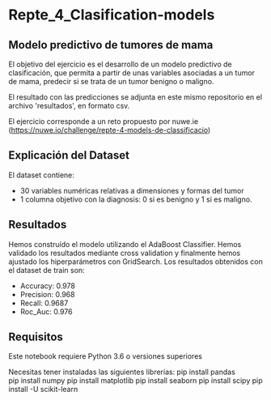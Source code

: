 # Repte_4_Clasification-models

## Modelo predictivo de tumores de mama

El objetivo del ejercicio es el desarrollo de un modelo predictivo de clasificación, que permita a partir de unas variables asociadas a un tumor de mama, predecir si se trata de un tumor benigno o maligno.

El resultado con las predicciones se adjunta en este mismo repositorio en el archivo 'resultados', en formato csv.

El ejercicio corresponde a un reto propuesto por nuwe.ie (https://nuwe.io/challenge/repte-4-models-de-classificacio)

## Explicación del Dataset

El dataset contiene:
- 30 variables numéricas relativas a dimensiones y formas del tumor
- 1 columna objetivo con la diagnosis: 0 si es benigno y 1 si es maligno.

## Resultados

Hemos construído el modelo utilizando el AdaBoost Classifier. Hemos validado los resultados mediante cross validation y finalmente hemos ajustado los hiperparámetros con GridSearch. Los resultados obtenidos con el dataset de train son:
- Accuracy:  0.978
- Precision: 0.968
- Recall:    0.9687
- Roc_Auc:   0.976

## Requisitos

Este notebook requiere Python 3.6 o versiones superiores

Necesitas tener instaladas las siguientes librerías:
 pip install pandas     
 pip install numpy
 pip install matplotlib
 pip install seaborn
 pip install scipy
 pip install -U scikit-learn
